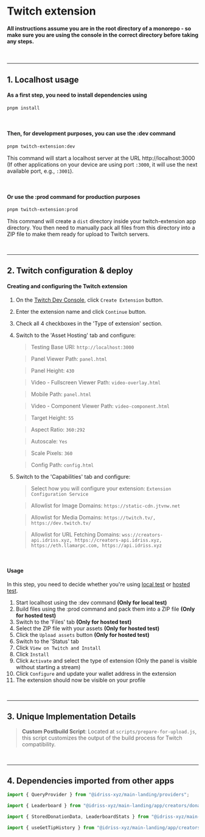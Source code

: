 # Twitch extension

#### All instructions assume you are in the root directory of a monorepo - so make sure you are using the console in the correct directory before taking any steps.

&nbsp;

---

## 1. Localhost usage

#### As a first step, you need to install dependencies using

```bash
pnpm install
```

&nbsp;

#### Then, for development purposes, you can use the :dev command

```bash
pnpm twitch-extension:dev
```

This command will start a localhost server at the URL http://localhost:3000 (If other applications on your device are using port `:3000`, it will use the next available port, e.g., `:3001`).

&nbsp;

#### Or use the :prod command for production purposes

```bash
pnpm twitch-extension:prod
```

This command will create a `dist` directory inside your twitch-extension app directory. You then need to manually pack all files from this directory into a ZIP file to make them ready for upload to Twitch servers.

&nbsp;

---

## 2. Twitch configuration & deploy

#### Creating and configuring the Twitch extension

1. On the [Twitch Dev Console](https://dev.twitch.tv/console/extensions), click `Create Extension` button.
2. Enter the extension name and click `Continue` button.
3. Check all 4 checkboxes in the 'Type of extension' section.
4. Switch to the 'Asset Hosting' tab and configure:

   > Testing Base URI: `http://localhost:3000`

   > Panel Viewer Path: `panel.html`

   > Panel Height: `430`

   > Video - Fullscreen Viewer Path: `video-overlay.html`

   > Mobile Path: `panel.html`

   > Video - Component Viewer Path: `video-component.html`

   > Target Height: `55`

   > Aspect Ratio: `360:292`

   > Autoscale: `Yes`

   > Scale Pixels: `360`

   > Config Path: `config.html`

5. Switch to the 'Capabilities' tab and configure:

   > Select how you will configure your extension: `Extension Configuration Service`

   > Allowlist for Image Domains: `https://static-cdn.jtvnw.net`

   > Allowlist for Media Domains: `https://twitch.tv/, https://dev.twitch.tv/`

   > Allowlist for URL Fetching Domains: `wss://creators-api.idriss.xyz, https://creators-api.idriss.xyz, https://eth.llamarpc.com, https://api.idriss.xyz`

&nbsp;

#### Usage

In this step, you need to decide whether you're using [local test](https://dev.twitch.tv/docs/extensions/life-cycle/#local-test) or [hosted test](https://dev.twitch.tv/docs/extensions/life-cycle/#twitch-cdn--hosted-test).

1. Start localhost using the :dev command **(Only for local test)**
2. Build files using the :prod command and pack them into a ZIP file **(Only for hosted test)**
3. Switch to the 'Files' tab **(Only for hosted test)**
4. Select the ZIP file with your assets **(Only for hosted test)**
5. Click the `Upload assets` button **(Only for hosted test)**
6. Switch to the 'Status' tab
7. Click `View on Twitch and Install`
8. Click `Install`
9. Click `Activate` and select the type of extension (Only the panel is visible without starting a stream)
10. Click `Configure` and update your wallet address in the extension
11. The extension should now be visible on your profile

&nbsp;

---

## 3. Unique Implementation Details

> **Custom Postbuild Script**: Located at `scripts/prepare-for-upload.js`, this script customizes the output of the build process for Twitch compatibility.

&nbsp;

---

## 4. Dependencies imported from other apps

```ts
import { QueryProvider } from "@idriss-xyz/main-landing/providers";

import { Leaderboard } from "@idriss-xyz/main-landing/app/creators/donate/components/leaderboard";

import { StoredDonationData, LeaderboardStats } from "@idriss-xyz/main-landing/app/creators/donate/types";

import { useGetTipHistory } from "@idriss-xyz/main-landing/app/creators/donate/commands/get-donate-history";
```


